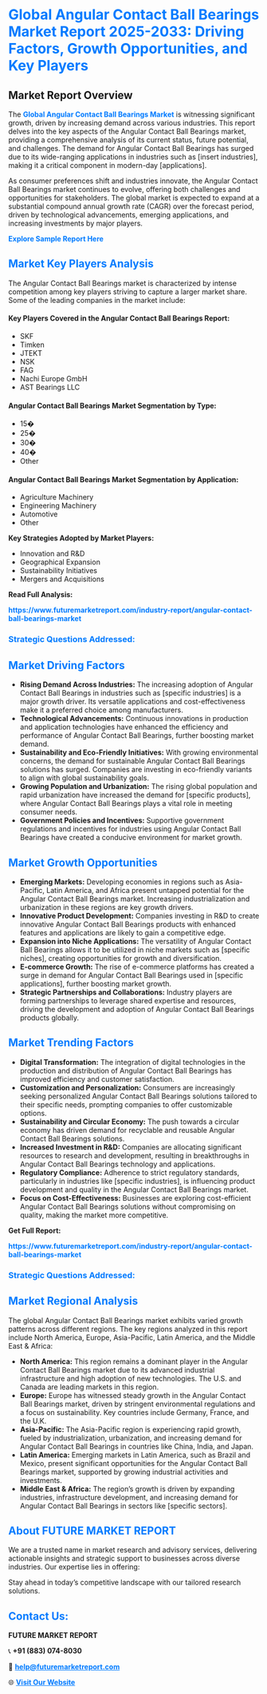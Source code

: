 <h1 style="color: #007BFF;">Global Angular Contact Ball Bearings Market Report 2025-2033: Driving Factors, Growth Opportunities, and Key Players</h1>

<section id="overview">
<h2>Market Report Overview</h2>
<p>The <a href="https://www.futuremarketreport.com/industry-report/angular-contact-ball-bearings-market" style="color: #007BFF; text-decoration: none;"><strong>Global Angular Contact Ball Bearings Market</strong></a> is witnessing significant growth, driven by increasing demand across various industries. This report delves into the key aspects of the Angular Contact Ball Bearings market, providing a comprehensive analysis of its current status, future potential, and challenges. The demand for Angular Contact Ball Bearings has surged due to its wide-ranging applications in industries such as [insert industries], making it a critical component in modern-day [applications].</p>
<p>As consumer preferences shift and industries innovate, the Angular Contact Ball Bearings market continues to evolve, offering both challenges and opportunities for stakeholders. The global market is expected to expand at a substantial compound annual growth rate (CAGR) over the forecast period, driven by technological advancements, emerging applications, and increasing investments by major players.</p>
</section>

<section id="overview">
<p><a href="https://www.futuremarketreport.com/request-sample/reportId=87596" style="color: #007BFF; text-decoration: none;"><strong>Explore Sample Report Here</strong></a></p>
</section>

<section id="key-players">
<h2 style="color: #007BFF;">Market Key Players Analysis</h2>
<p>The Angular Contact Ball Bearings market is characterized by intense competition among key players striving to capture a larger market share. Some of the leading companies in the market include:</p>
<h4>Key Players Covered in the Angular Contact Ball Bearings Report:</h4>
<ul><li>SKF</li><li>Timken</li><li>JTEKT</li><li>NSK</li><li>FAG</li><li>Nachi Europe GmbH</li><li>AST Bearings LLC</li></ul>
<h4>Angular Contact Ball Bearings Market Segmentation by Type:</h4>
<ul><li>15�</li><li>25�</li><li>30�</li><li>40�</li><li>Other</li></ul>

<h4>Angular Contact Ball Bearings Market Segmentation by Application:</h4>
<ul><li>Agriculture Machinery</li><li>Engineering Machinery</li><li>Automotive</li><li>Other</li></ul>
<p><strong>Key Strategies Adopted by Market Players:</strong></p>
<ul>
<li>Innovation and R&D</li>
<li>Geographical Expansion</li>
<li>Sustainability Initiatives</li>
<li>Mergers and Acquisitions</li>
</ul>
</section>

<section>
<p><strong>Read Full Analysis: </strong></p><a href="https://www.futuremarketreport.com/industry-report/angular-contact-ball-bearings-market" style="color: #007BFF; text-decoration: none;"><strong>https://www.futuremarketreport.com/industry-report/angular-contact-ball-bearings-market</strong></a>
<h3 style="color: #007BFF;">Strategic Questions Addressed:</h3>
</section>

<section id="driving-factors">
<h2 style="color: #007BFF;">Market Driving Factors</h2>
<ul>
<li><strong>Rising Demand Across Industries:</strong> The increasing adoption of Angular Contact Ball Bearings in industries such as [specific industries] is a major growth driver. Its versatile applications and cost-effectiveness make it a preferred choice among manufacturers.</li>
<li><strong>Technological Advancements:</strong> Continuous innovations in production and application technologies have enhanced the efficiency and performance of Angular Contact Ball Bearings, further boosting market demand.</li>
<li><strong>Sustainability and Eco-Friendly Initiatives:</strong> With growing environmental concerns, the demand for sustainable Angular Contact Ball Bearings solutions has surged. Companies are investing in eco-friendly variants to align with global sustainability goals.</li>
<li><strong>Growing Population and Urbanization:</strong> The rising global population and rapid urbanization have increased the demand for [specific products], where Angular Contact Ball Bearings plays a vital role in meeting consumer needs.</li>
<li><strong>Government Policies and Incentives:</strong> Supportive government regulations and incentives for industries using Angular Contact Ball Bearings have created a conducive environment for market growth.</li>
</ul>
</section>

<section id="growth-opportunities">
<h2 style="color: #007BFF;">Market Growth Opportunities</h2>
<ul>
<li><strong>Emerging Markets:</strong> Developing economies in regions such as Asia-Pacific, Latin America, and Africa present untapped potential for the Angular Contact Ball Bearings market. Increasing industrialization and urbanization in these regions are key growth drivers.</li>
<li><strong>Innovative Product Development:</strong> Companies investing in R&D to create innovative Angular Contact Ball Bearings products with enhanced features and applications are likely to gain a competitive edge.</li>
<li><strong>Expansion into Niche Applications:</strong> The versatility of Angular Contact Ball Bearings allows it to be utilized in niche markets such as [specific niches], creating opportunities for growth and diversification.</li>
<li><strong>E-commerce Growth:</strong> The rise of e-commerce platforms has created a surge in demand for Angular Contact Ball Bearings used in [specific applications], further boosting market growth.</li>
<li><strong>Strategic Partnerships and Collaborations:</strong> Industry players are forming partnerships to leverage shared expertise and resources, driving the development and adoption of Angular Contact Ball Bearings products globally.</li>
</ul>
</section>

<section id="trending-factors">
<h2 style="color: #007BFF;">Market Trending Factors</h2>
<ul>
<li><strong>Digital Transformation:</strong> The integration of digital technologies in the production and distribution of Angular Contact Ball Bearings has improved efficiency and customer satisfaction.</li>
<li><strong>Customization and Personalization:</strong> Consumers are increasingly seeking personalized Angular Contact Ball Bearings solutions tailored to their specific needs, prompting companies to offer customizable options.</li>
<li><strong>Sustainability and Circular Economy:</strong> The push towards a circular economy has driven demand for recyclable and reusable Angular Contact Ball Bearings solutions.</li>
<li><strong>Increased Investment in R&D:</strong> Companies are allocating significant resources to research and development, resulting in breakthroughs in Angular Contact Ball Bearings technology and applications.</li>
<li><strong>Regulatory Compliance:</strong> Adherence to strict regulatory standards, particularly in industries like [specific industries], is influencing product development and quality in the Angular Contact Ball Bearings market.</li>
<li><strong>Focus on Cost-Effectiveness:</strong> Businesses are exploring cost-efficient Angular Contact Ball Bearings solutions without compromising on quality, making the market more competitive.</li>
</ul>
</section>

<section>
<p><strong>Get Full Report: </strong></p><a href="https://www.futuremarketreport.com/industry-report/angular-contact-ball-bearings-market" style="color: #007BFF; text-decoration: none;"><strong>https://www.futuremarketreport.com/industry-report/angular-contact-ball-bearings-market</strong></a>
<h3 style="color: #007BFF;">Strategic Questions Addressed:</h3>
</section>


<section id="regional-analysis">
<h2 style="color: #007BFF;">Market Regional Analysis</h2>
<p>The global Angular Contact Ball Bearings market exhibits varied growth patterns across different regions. The key regions analyzed in this report include North America, Europe, Asia-Pacific, Latin America, and the Middle East & Africa:</p>
<ul>
<li><strong>North America:</strong> This region remains a dominant player in the Angular Contact Ball Bearings market due to its advanced industrial infrastructure and high adoption of new technologies. The U.S. and Canada are leading markets in this region.</li>
<li><strong>Europe:</strong> Europe has witnessed steady growth in the Angular Contact Ball Bearings market, driven by stringent environmental regulations and a focus on sustainability. Key countries include Germany, France, and the U.K.</li>
<li><strong>Asia-Pacific:</strong> The Asia-Pacific region is experiencing rapid growth, fueled by industrialization, urbanization, and increasing demand for Angular Contact Ball Bearings in countries like China, India, and Japan.</li>
<li><strong>Latin America:</strong> Emerging markets in Latin America, such as Brazil and Mexico, present significant opportunities for the Angular Contact Ball Bearings market, supported by growing industrial activities and investments.</li>
<li><strong>Middle East & Africa:</strong> The region’s growth is driven by expanding industries, infrastructure development, and increasing demand for Angular Contact Ball Bearings in sectors like [specific sectors].</li>
</ul>
</section>

<footer>
<h2 style="color: #007BFF;">About FUTURE MARKET REPORT</h2>
<p>We are a trusted name in market research and advisory services, delivering actionable insights and strategic support to businesses across diverse industries. Our expertise lies in offering:</p>

<p>Stay ahead in today’s competitive landscape with our tailored research solutions.</p>

<h2 style="color: #007BFF;">Contact Us:</h2>
<p><strong>FUTURE MARKET REPORT</strong></p>
<p>📞 <strong>+91 (883) 074-8030</strong></p>
<p>📧 <strong><a href="mailto:help@futuremarketreport.com" style="color: #007BFF;">help@futuremarketreport.com</a></strong></p>
<p>🌐 <strong><a href="https://www.futuremarketreport.com/" style="color: #007BFF;">Visit Our Website</a></strong></p>
</footer>